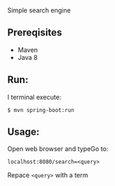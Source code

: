 Simple search engine
## Prereqisites

* Maven
* Java 8

## Run: 
I terminal execute:

`$ mvn spring-boot:run`

## Usage:
Open web browser and typeGo to:

`localhost:8080/search=<query>`

Repace `<query>` with a term
